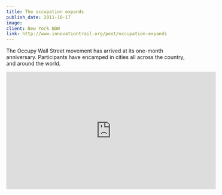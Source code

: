 ```yaml
---
title: The occupation expands 
publish_date: 2011-10-17
image:
client: New York NOW
link: http://www.innovationtrail.org/post/occupation-expands  
---
```


The Occupy Wall Street movement has arrived at its one-month anniversary. Participants have encamped in cities all across the country, and around the world.

<iframe width="560" height="315" src="https://www.youtube.com/embed/Uevay4IbMI0" frameborder="0" allow="accelerometer; autoplay; encrypted-media; gyroscope; picture-in-picture" allowfullscreen></iframe>
